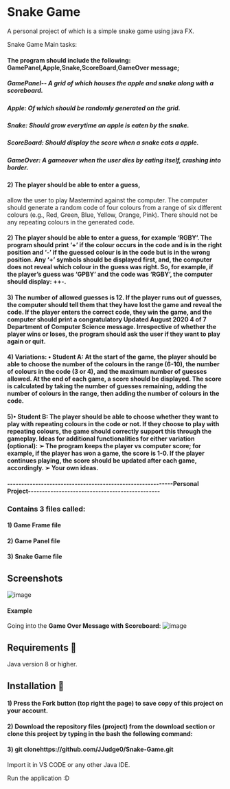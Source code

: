 # Snake Game
A personal project of which is a  simple snake game using java FX. 

Snake Game Main tasks: 

####  The program should include the following: GamePanel,Apple,Snake,ScoreBoard,GameOver message;
##### GamePanel-- A grid of which houses the apple and snake along with a scoreboard.
##### Apple: Of which should be randomly generated on the grid.
##### Snake: Should grow everytime an apple is eaten by the snake. 
##### ScoreBoard: Should display the score when a snake eats a apple.
##### GameOver: A gameover when the user dies by eating itself, crashing into border.

####  2) The player should be able to enter a guess,
allow the user to play Mastermind against the computer. The computer should generate a random code of four colours from a range of six different colours (e.g., Red, Green, Blue, Yellow, Orange, Pink). There should not be any repeating colours in the generated code. 

####  2) The player should be able to enter a guess, for example ‘RGBY’. The program should print ‘+’ if the colour occurs in the code and is in the right position and ‘-’ if the guessed colour is in the code but is in the wrong position. Any ‘+’ symbols should be displayed first, and, the computer does not reveal which colour in the guess was right. So, for example, if the player’s guess was ‘GPBY’ and the code was ‘RGBY’, the computer should display: ++-.

####  3) The number of allowed guesses is 12. If the player runs out of guesses, the computer should tell them that they have lost the game and reveal the code. If the player enters the correct code, they win the game, and the computer should print a congratulatory Updated August 2020 4 of 7 Department of Computer Science message. Irrespective of whether the player wins or loses, the program should ask the user if they want to play again or quit. 

####  4) Variations: • Student A: At the start of the game, the player should be able to choose the number of the colours in the range (6-10), the number of colours in the code (3 or 4), and the maximum number of guesses allowed. At the end of each game, a score should be displayed. The score is calculated by taking the number of guesses remaining, adding the number of colours in the range, then adding the number of colours in the code. 

####  5)• Student B: The player should be able to choose whether they want to play with repeating colours in the code or not. If they choose to play with repeating colours, the game should correctly support this through the gameplay. Ideas for additional functionalities for either variation (optional): ➢ The program keeps the player vs computer score; for example, if the player has won a game, the score is 1-0. If the player continues playing, the score should be updated after each game, accordingly. ➢ Your own ideas.

#### -----------------------------------------------------------Personal Project-----------------------------------------------

### Contains 3 files called:
#### 1) Game Frame file
#### 2) Game Panel file
#### 3) Snake Game file


## Screenshots

![image](https://user-images.githubusercontent.com/73240114/147375838-79dee557-631a-433a-8920-306de5bfd43f.png)

#### Example

Going into the **Game Over Message with Scoreboard**: 
![image](https://user-images.githubusercontent.com/73240114/147375804-75f76e22-8286-4a4a-a568-8ca11ca42afe.png)


## Requirements 🔧
Java version 8 or higher.

## Installation 🔌
#### 1) Press the Fork button (top right the page) to save copy of this project on your account.

#### 2) Download the repository files (project) from the download section or clone this project by typing in the bash the following command:

#### 3) git clonehttps://github.com/JJudge0/Snake-Game.git
Import it in VS CODE or any other Java IDE.

Run the application :D
